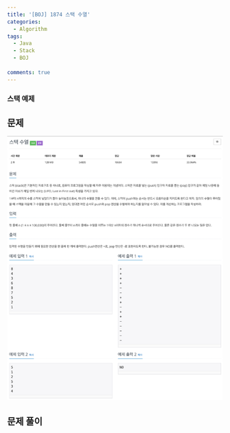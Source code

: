 ```yaml
---
title: '[BOJ] 1874 스택 수열'
categories:
  - Algorithm
tags:
  - Java
  - Stack
  - BOJ

comments: true 
---
```

### 스택 예제

## 문제
 <a href="/assets/images/BOJ1874.png"><img src="/assets/images/BOJ1874.png"></a>
 <br/>

## 문제 풀이
<script src="https://gist.github.com/kyeahen/745f97ac17cec335e517b3f2e15b1ca5.js"></script>
<br/>

